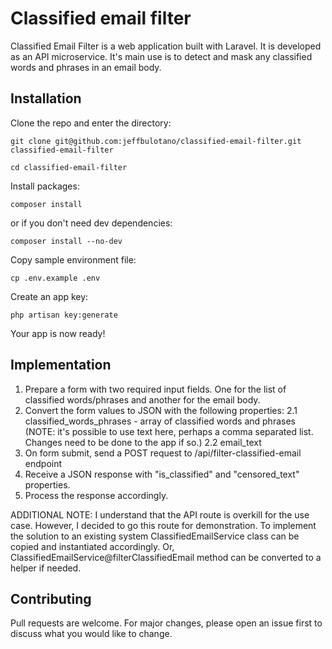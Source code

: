 # Classified email filter

Classified Email Filter is a web application built with Laravel. It is developed as an API microservice. It's main use is to detect and mask any classified words and phrases in an email body.

## Installation

Clone the repo and enter the directory:

```
git clone git@github.com:jeffbulotano/classified-email-filter.git classified-email-filter

cd classified-email-filter
```

Install packages:

```
composer install
```

or if you don't need dev dependencies:

```
composer install --no-dev
```

Copy sample environment file:

```
cp .env.example .env
```

Create an app key:

```
php artisan key:generate
```

Your app is now ready!

## Implementation

1. Prepare a form with two required input fields. One for the list of classified words/phrases and another for the email body.
2. Convert the form values to JSON with the following properties:
   2.1 classified_words_phrases - array of classified words and phrases (NOTE: it's possible to use text here, perhaps a comma separated list. Changes need to be done to the app if so.)
   2.2 email_text
3. On form submit, send a POST request to /api/filter-classified-email endpoint
4. Receive a JSON response with "is_classified" and "censored_text" properties.
5. Process the response accordingly.

ADDITIONAL NOTE: I understand that the API route is overkill for the use case. However, I decided to go this route for demonstration. To implement the solution to an existing system ClassifiedEmailService class can be copied and instantiated accordingly. Or, ClassifiedEmailService@filterClassifiedEmail method can be converted to a helper if needed.

## Contributing

Pull requests are welcome. For major changes, please open an issue first to discuss what you would like to change.
